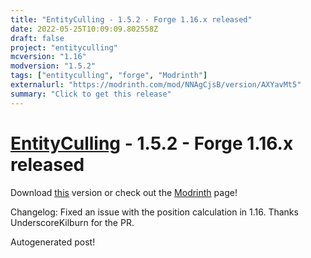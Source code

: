 ```yaml
---
title: "EntityCulling - 1.5.2 - Forge 1.16.x released"
date: 2022-05-25T10:09:09.802558Z
draft: false
project: "entityculling"
mcversion: "1.16"
modversion: "1.5.2"
tags: ["entityculling", "forge", "Modrinth"]
externalurl: "https://modrinth.com/mod/NNAgCjsB/version/AXYavMt5"
summary: "Click to get this release"
---
```

# [EntityCulling](/project/entityculling) - 1.5.2 - Forge 1.16.x released
Download [this](https://modrinth.com/mod/NNAgCjsB/version/AXYavMt5) version or check out the [Modrinth](https://modrinth.com/mod/NNAgCjsB) page!

Changelog: Fixed an issue with the position calculation in 1.16. Thanks UnderscoreKilburn for the PR.

Autogenerated post!
